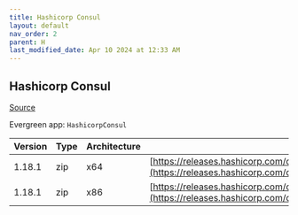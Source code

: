 ```yaml
---
title: Hashicorp Consul
layout: default
nav_order: 2
parent: H
last_modified_date: Apr 10 2024 at 12:33 AM
---
```


## Hashicorp Consul

[Source](https://www.consul.io/)

Evergreen app: `HashicorpConsul`

| Version | Type | Architecture | URI                                                                                                                                                          |
| ------- | ---- | ------------ | ------------------------------------------------------------------------------------------------------------------------------------------------------------ |
| 1.18.1  | zip  | x64          | [https://releases.hashicorp.com/consul/1.18.1/consul_1.18.1_windows_amd64.zip](https://releases.hashicorp.com/consul/1.18.1/consul_1.18.1_windows_amd64.zip) |
| 1.18.1  | zip  | x86          | [https://releases.hashicorp.com/consul/1.18.1/consul_1.18.1_windows_386.zip](https://releases.hashicorp.com/consul/1.18.1/consul_1.18.1_windows_386.zip)     |
